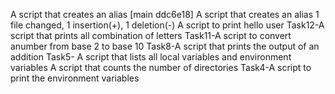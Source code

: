 A script that creates an alias
[main ddc6e18] A script that creates an alias
 1 file changed, 1 insertion(+), 1 deletion(-)
A script to print hello user
Task12-A script that prints all combination of letters
Task11-A script to convert anumber from base 2 to base 10
Task8-A script that prints the output of an addition
Task5- A script that lists all local variables and environment variables
A script that counts  the number of directories
Task4-A script to print the environment variables
